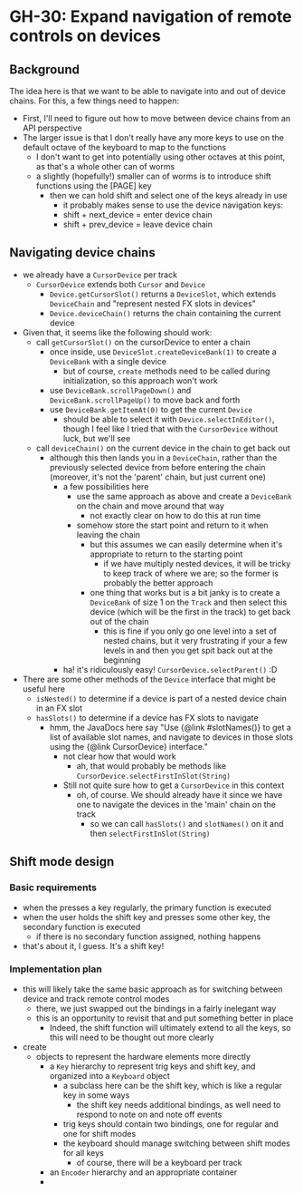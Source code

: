 # GH-30: Expand navigation of remote controls on devices

## Background
The idea here is that we want to be able to navigate into and out of device chains. For this, a few things need to happen:

- First, I'll need to figure out how to move between device chains from an API perspective
- The larger issue is that I don't really have any more keys to use on the default octave of the keyboard to map to the functions
  - I don't want to get into potentially using other octaves at this point, as that's a whole other can of worms
  - a slightly (hopefully!) smaller can of worms is to introduce shift functions using the [PAGE] key
    - then we can hold shift and select one of the keys already in use
      - it probably makes sense to use the device navigation keys: 
      - shift + next_device = enter device chain
      - shift + prev_device = leave device chain

## Navigating device chains
- we already have a `CursorDevice` per track
  - `CursorDevice` extends both `Cursor` and `Device`
    - `Device.getCursorSlot()` returns a `DeviceSlot`, which extends `DeviceChain` and "represent nested FX slots in devices"
    - `Device.deviceChain()` returns the chain containing the current device
- Given that, it seems like the following should work:
  - call `getCursorSlot()` on the cursorDevice to enter a chain
    - once inside, use `DeviceSlot.createDeviceBank(1)` to create a `DeviceBank` with a single device
      - but of course, `create` methods need to be called during initialization, so this approach won't work
    - use `DeviceBank.scrollPageDown()` and `DeviceBank.scrollPageUp()` to move back and forth
    - use `DeviceBank.getItemAt(0)` to get the current `Device`
      - should be able to select it with `Device.selectInEditor()`, though I feel like I tried that with the `CursorDevice` without luck, but we'll see
  - call `deviceChain()` on the current device in the chain to get back out
    - although this then lands you in a `DeviceChain`, rather than the previously selected device from before entering the chain (moreover, it's not the 'parent' chain, but just current one)
      - a few possibilities here
        - use the same approach as above and create a `DeviceBank` on the chain and move around that way
          - not exactly clear on how to do this at run time
        - somehow store the start point and return to it when leaving the chain
          - but this assumes we can easily determine when it's appropriate to return to the starting point
            - if we have multiply nested devices, it will be tricky to keep track of where we are; so the former is probably the better approach
          - one thing that works but is a bit janky is to create a `DeviceBank` of size 1 on the `Track` and then select this device (which will be the first in the track) to get back out of the chain
            - this is fine if you only go one level into a set of nested chains, but it very frustrating if your a few levels in and then you get spit back out at the beginning
      - ha! it's ridiculously easy! `CursorDevice.selectParent()` :D
- There are some other methods of the `Device` interface that might be useful here
  - `isNested()` to determine if a device is part of a nested device chain in an FX slot
  - `hasSlots()` to determine if a device has FX slots to navigate
    - hmm, the JavaDocs here say "Use {@link #slotNames()} to get a list of available slot names, and navigate to devices in those slots using the {@link CursorDevice} interface."
      - not clear how that would work
        - ah, that would probably be methods like `CursorDevice.selectFirstInSlot(String)`
      - Still not quite sure how to get a `CursorDevice` in this context
        - oh, of course. We should already have it since we have one to navigate the devices in the 'main' chain on the track
          - so we can call `hasSlots()` and `slotNames()` on it and then `selectFirstInSlot(String)`

## Shift mode design

### Basic requirements
- when the presses a key regularly, the primary function is executed
- when the user holds the shift key and presses some other key, the secondary function is executed
  - if there is no secondary function assigned, nothing happens
- that's about it, I guess. It's a shift key!

### Implementation plan
- this will likely take the same basic approach as for switching between device and track remote control modes
  - there, we just swapped out the bindings in a fairly inelegant way
  - this is an opportunity to revisit that and put something better in place
    - Indeed, the shift function will ultimately extend to all the keys, so this will need to be thought out more clearly
- create
  - objects to represent the hardware elements more directly
    - a `Key` hierarchy to represent trig keys and shift key, and organized into a `Keyboard` object
      - a subclass here can be the shift key, which is like a regular key in some ways
        - the shift key needs additional bindings, as well need to respond to note on and note off events
      - trig keys should contain two bindings, one for regular and one for shift modes
      - the keyboard should manage switching between shift modes for all keys
        - of course, there will be a keyboard per track
    - an `Encoder` hierarchy and an appropriate container
    - 
